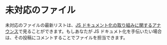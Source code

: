 <!--
# Unclaimed files
-->

# 未対応のファイル

<!--
An up-to-date list of unclaimed files can be found in the [announcement post of the JS documentation initiative](https://make.wordpress.org/core/2018/01/31/js-docs-initiative-add-inline-docs-for-javascript/). If you wish to help with JS documentation, you can claim a file there by commenting on that post.
-->

未対応のファイルの最新リストは、[JS ドキュメント化の取り組みに関するアナウンス](https://make.wordpress.org/core/2018/01/31/js-docs-initiative-add-inline-docs-for-javascript/)で見ることができます。もしあなたが JS ドキュメト化を手伝いたい場合は、その投稿にコメントすることでファイルを担当できます。

